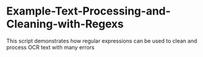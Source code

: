 # Example-Text-Processing-and-Cleaning-with-Regexs
This script demonstrates how regular expressions can be used to clean and process OCR text with many errors
